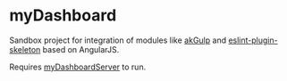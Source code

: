 # myDashboard

Sandbox project for integration of modules like [akGulp](https://github.com/akullpp/akGulp) and [eslint-plugin-skeleton](https://github.com/akullpp/eslint-plugin-skeleton) based on AngularJS.

Requires [myDashboardServer](https://github.com/akullpp/myDashboardServer) to run.
